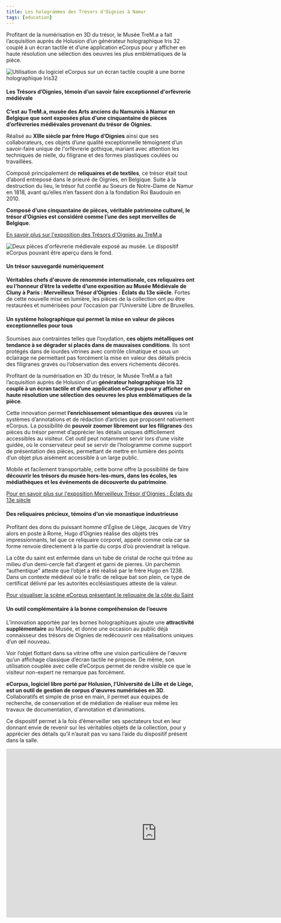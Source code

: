 ```yaml
---
title: Les hologrammes des Trésors d'Oignies à Namur
tags: [education]
---
```


Profitant de la numérisation en 3D du trésor, le Musée TreM.a a fait l’acquisition auprès de Holusion d’un générateur holographique Iris 32 couplé à un écran tactile et d’une application eCorpus pour y afficher en haute résolution une sélection des oeuvres les plus emblématiques de la pièce.


<img style="object-position: 70% 0;" src="/assets/img/about/namur_utilisation.png" class="fluid"
    alt="Utilisation du logiciel eCorpus sur un écran tactile couplé à une borne holographique Iris32">



<section class="section">
    <div class="section">
        <h4>Les Trésors d’Oignies, témoin d’un savoir faire exceptionnel d'orfèvrerie médiévale </h4>
        <p>
            <b>C’est au TreM.a, musée des Arts anciens du Namurois à Namur en Belgique que sont exposées plus d’une cinquantaine de pièces d’orfèvreries médiévales provenant du trésor de Oignies.</b>
        </p><p>Réalisé au <b>XIIIe siècle par frère Hugo d’Oignies</b> ainsi que ses collaborateurs, ces objets d’une qualité exceptionnelle témoignent d’un savoir-faire unique de l'orfèvrerie gothique, mariant avec attention les techniques de nielle, du filigrane et des formes plastiques coulées ou travaillées.
        </p>
        <p>
            Composé principalement de <b>reliquaires et de textiles</b>, ce trésor était tout d’abord entreposé dans le prieuré de Oignies, en Belgique. Suite à la destruction du lieu, le trésor fut confié au Soeurs de Notre-Dame de Namur en 1818, avant qu’elles n’en fassent don à la fondation Roi Baudouin en 2010.
        </p>
        <p>
            <b>Composé d’une cinquantaine de pièces, véritable patrimoine culturel, le trésor d’Oignies est considéré comme l’une des sept merveilles de Belgique</b>.
        </p>
        <p>
            <a href="https://oignies.collectionkbf.be/fr">En savoir plus sur l'exposition des Trésors d'Oignies au TreM.a</a>
        </p>
    </div>
</section>

<img style="object-position: 70% 0;" src="/assets/img/about/namur_oeuvres.jpg" class="fluid"
    alt="Deux pièces d'orfévrerie médievale exposé au musée. Le dispositif eCorpus pouvant être aperçu dans le fond.">

<section class="section">
    <p>
    <h4>Un trésor sauvegardé numériquement</h4>
        <b>Véritables chefs d'œuvre de renommée internationale, ces reliquaires ont eu l’honneur d’être la vedette d’une exposition au Musée Médiévale de Cluny à Paris :  Merveilleux Trésor d’Oignies : Éclats du 13e siècle</b>. Fortes de cette nouvelle mise en lumière, les pièces de la collection ont pu être restaurées et numérisées pour l’occasion par l’Université Libre de Bruxelles.
    </p>
    <p>
    </p>
    <h4>Un système holographique qui permet la mise en valeur de pièces exceptionnelles pour tous</h4>
      <p>
        Soumises aux contraintes telles que l’oxydation, <b>ces objets métalliques ont tendance à se dégrader si placés dans de mauvaises conditions</b>. Ils sont protégés dans de lourdes vitrines avec contrôle climatique et sous un éclairage ne permettant pas forcément la mise en valeur des détails précis des filigranes gravés ou l’observation des envers richements décorés.
    </p>
    <p>
    Profitant de la numérisation en 3D du trésor, le Musée TreM.a a fait l’acquisition auprès de Holusion d’un <b>générateur holographique Iris 32 couplé à un écran tactile et d’une application eCorpus pour y afficher en haute résolution une sélection des oeuvres les plus emblématiques de la pièce</b>.
    </p>
    <p>
    Cette innovation permet <b>l’enrichissement sémantique des œuvres</b> via le systèmes d’annotations et de rédaction d’articles que proposent nativement eCorpus. La possibilité de <b>pouvoir zoomer librement sur les filigranes</b> des pièces du trésor permet d’apprécier les détails uniques difficilement accessibles au visiteur. Cet outil peut notamment servir lors d’une visite guidée, où le conservateur peut se servir de l’hologramme comme support de présentation des pièces, permettant de mettre en lumière des points d’un objet plus aisément accessible à un large public.
    </p>
    <p>
    Mobile et facilement transportable, cette borne offre la possibilité de faire <b>découvrir les trésors du musée hors-les-murs, dans les écoles, les médiathèques et les événements de découverte du patrimoine</b>.
    </p>
    <a href="https://www.musee-moyenage.fr/activites/expositions/expositions-passees/exposition-merveilleux-tresor-d-oignies.html#:~:text=Du%2019%20mars%20au%2020%20octobre%202024&text=Parmi%20la%20cinquantaine%20d'objets,des%20reliquaires)%20et%20quelques%20textiles">Pour en savoir plus sur l'exposition Merveilleux Trésor d'Oignies : Éclats du 13e siècle</a>
    <h4>Des reliquaires précieux, témoins d’un vie monastique industrieuse</h4>
    <p>
    Profitant des dons du puissant homme d'Église de Liège, Jacques de Vitry alors en poste à Rome, Hugo d’Oignies réalise des objets très impressionnants, tel que ce reliquaire corporel, appelé comme cela car sa forme renvoie directement à la partie du corps d’où proviendrait la relique. 
    </p>
    <p>
    La côte du saint est enfermée dans un tube de cristal de roche qui trône au milieu d’un demi-cercle fait d’argent et garni de pierres. Un parchemin “authentique” atteste que l’objet a été réalisé par le frère Hugo en 1238. Dans un contexte médiéval où le trafic de relique bat son plein, ce type de certificat délivré par les autorités ecclésiastiques atteste de la valeur.
    </p>
    <p>
    <a href="https://ethesaurus.uliege.be/ui/scenes/Cote_8K/view">Pour visualiser la scène eCorpus présentant le reliquaire de la côte du Saint</a>
    </p>
    <h4>Un outil complémentaire à la bonne compréhension de l’oeuvre</h4>
    <p>
    L’innovation apportée par les bornes holographiques ajoute une <b>attractivité supplémentaire</b> au Musée, et donne une occasion au public déjà connaisseur des trésors de Oignies de redécouvrir ces réalisations uniques d’un œil nouveau.
    </p>
    <p>
    Voir l’objet flottant dans sa vitrine offre une vision particulière de l'œuvre qu’un affichage classique d’écran tactile ne propose. De même, son utilisation couplée avec celle d’eCorpus permet de rendre visible ce que le visiteur non-expert ne remarque pas forcément. 
    </p>
    <p>
    <b>eCorpus, logiciel libre porté par Holusion, l’Université de Lille et de Liège, est un outil de gestion de corpus d'œuvres numérisées en 3D</b>. Collaboratifs et simple de prise en main, il permet aux équipes de recherche, de conservation et de médiation de réaliser eux même les travaux de documentation, d'annotation et d’animations.
    </p>
    <p>
    Ce dispositif permet à la fois d’émerveiller ses spectateurs tout en leur donnant envie de revenir sur les véritables objets de la collection, pour y apprécier des détails qu’il n’aurait pas vu sans l’aide du dispositif présent dans la salle.
    </p>
    <iframe src="https://www.youtube.com/watch?v=EA3K__X78n0" width="800" height="450" style="padding: 0; margin: 0; border:0" allowfullscreen title="Utilisation du dispositif" ></iframe>
</section>
